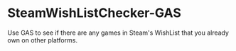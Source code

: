 # SteamWishListChecker-GAS
Use GAS to see if there are any games in Steam's WishList that you already own on other platforms.
